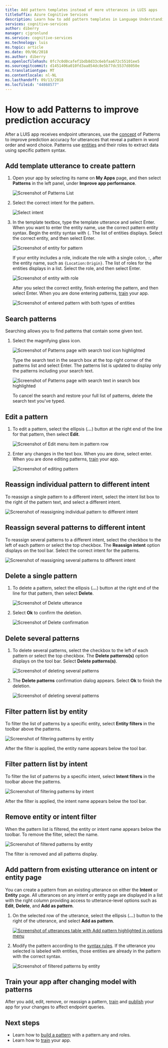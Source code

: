 ```yaml
---
title: Add pattern templates instead of more utterances in LUIS apps
titleSuffix: Azure Cognitive Services
description: Learn how to add pattern templates in Language Understanding (LUIS) applications to improve prediction accuracy.
services: cognitive-services
author: diberry
manager: cjgronlund
ms.service: cognitive-services
ms.technology: luis
ms.topic: article
ms.date: 09/06/2018
ms.author: diberry
ms.openlocfilehash: 0fc7c0d0cafef1bdb8d33c6ebfaa672c55101ee5
ms.sourcegitcommit: d1451406a010fd3aa854dc8e5b77dc5537d8050e
ms.translationtype: MT
ms.contentlocale: nl-NL
ms.lasthandoff: 09/13/2018
ms.locfileid: "44868577"
---
```

# <a name="how-to-add-patterns-to-improve-prediction-accuracy"></a>How to add Patterns to improve prediction accuracy
After a LUIS app receives endpoint utterances, use the [concept](luis-concept-patterns.md) of Patterns to improve prediction accuracy for utterances that reveal a pattern in word order and word choice. Patterns use [entities](luis-concept-entity-types.md) and their roles to extract data using specific pattern syntax. 

## <a name="add-template-utterance-to-create-pattern"></a>Add template utterance to create pattern
1. Open your app by selecting its name on **My Apps** page, and then select **Patterns** in the left panel, under **Improve app performance**.

    ![Screenshot of Patterns List](./media/luis-how-to-model-intent-pattern/patterns-1.png)

2. Select the correct intent for the pattern. 

    ![Select intent](./media/luis-how-to-model-intent-pattern/patterns-2.png)

3. In the template textbox, type the template utterance and select Enter. When you want to enter the entity name, use the correct pattern entity syntax. Begin the entity syntax with `{`. The list of entities displays. Select the correct entity, and then select Enter. 

    ![Screenshot of entity for pattern](./media/luis-how-to-model-intent-pattern/patterns-3.png)

    If your entity includes a role, indicate the role with a single colon, `:`, after the entity name, such as `{Location:Origin}`. The list of roles for the entities displays in a list. Select the role, and then select Enter. 

    ![Screenshot of entity with role](./media/luis-how-to-model-intent-pattern/patterns-4.png)

    After you select the correct entity, finish entering the pattern, and then select Enter. When you are done entering patterns, [train](luis-how-to-train.md) your app.

    ![Screenshot of entered pattern with both types of entities](./media/luis-how-to-model-intent-pattern/patterns-5.png)

## <a name="search-patterns"></a>Search patterns
Searching allows you to find patterns that contain some given text.  

1. Select the magnifying glass icon.

    ![Screenshot of Patterns page with search tool icon highlighted](./media/luis-how-to-model-intent-pattern/search-icon.png)

    Type the search text in the search box at the top right corner of the patterns list and select Enter. The patterns list is updated to display only the patterns including your search text.

    ![Screenshot of Patterns page with search text in search box highlighted](./media/luis-how-to-model-intent-pattern/search-text.png)

    To cancel the search and restore your full list of patterns, delete the search text you've typed.

<!-- TBD: should I be able to click on the magnifying glass again to close the search box? It doesn't reset the list. -->

## <a name="edit-a-pattern"></a>Edit a pattern
1. To edit a pattern, select the ellipsis (***...***) button at the right end of the line for that pattern, then select **Edit**. 

    ![Screenshot of Edit menu item in pattern row](./media/luis-how-to-model-intent-pattern/patterns-three-dots.png) 

2. Enter any changes in the text box. When you are done, select enter. When you are done editing patterns, [train](luis-how-to-train.md) your app.

    ![Screenshot of editing pattern](./media/luis-how-to-model-intent-pattern/edit-pattern.png)

## <a name="reassign-individual-pattern-to-different-intent"></a>Reassign individual pattern to different intent

To reassign a single pattern to a different intent, select the intent list box to the right of the pattern text, and select a different intent.

![Screenshot of reassigning individual pattern to different intent](./media/luis-how-to-model-intent-pattern/reassign-individual-pattern.png)

## <a name="reassign-several-patterns-to-different-intent"></a>Reassign several patterns to different intent

To reassign several patterns to a different intent, select the checkbox to the left of each pattern or select the top checkbox. The **Reassign intent** option displays on the tool bar. Select the correct intent for the patterns. 

![Screenshot of reassigning several patterns to different intent](./media/luis-how-to-model-intent-pattern/reassign-many-patterns.png)

## <a name="delete-a-single-pattern"></a>Delete a single pattern

1. To delete a pattern, select the ellipsis (***...***) button at the right end of the line for that pattern, then select **Delete**. 

    ![Screenshot of Delete utterance](./media/luis-how-to-model-intent-pattern/patterns-three-dots-ddl.png)

2. Select **Ok** to confirm the deletion.

    ![Screenshot of Delete confirmation](./media/luis-how-to-model-intent-pattern/confirm-delete.png)

## <a name="delete-several-patterns"></a>Delete several patterns

1. To delete several patterns, select the checkbox to the left of each pattern or select the top checkbox. The **Delete patterns(s)** option displays on the tool bar. Select **Delete patterns(s)**.  

    ![Screenshot of deleting several patterns](./media/luis-how-to-model-intent-pattern/delete-many-patterns.png)

2. The **Delete patterns** confirmation dialog appears. Select **Ok** to finish the deletion.

    ![Screenshot of deleting several patterns](./media/luis-how-to-model-intent-pattern/delete-many-patterns-confirmation.png)

## <a name="filter-pattern-list-by-entity"></a>Filter pattern list by entity

To filter the list of patterns by a specific entity, select **Entity filters** in the toolbar above the patterns. 

![Screenshot of filtering patterns by entity](./media/luis-how-to-model-intent-pattern/filter-entities-1.png)

After the filter is applied, the entity name appears below the tool bar. 

## <a name="filter-pattern-list-by-intent"></a>Filter pattern list by intent

To filter the list of patterns by a specific intent, select **Intent filters** in the toolbar above the patterns. 

![Screenshot of filtering patterns by intent](./media/luis-how-to-model-intent-pattern/filter-intents-1.png)

After the filter is applied, the intent name appears below the tool bar. 

## <a name="remove-entity-or-intent-filter"></a>Remove entity or intent filter
When the pattern list is filtered, the entity or intent name appears below the toolbar. To remove the filter, select the name.

![Screenshot of filtered patterns by entity](./media/luis-how-to-model-intent-pattern/filter-entities-2.png)

The filter is removed and all patterns display. 

## <a name="add-pattern-from-existing-utterance-on-intent-or-entity-page"></a>Add pattern from existing utterance on intent or entity page
You can create a pattern from an existing utterance on either the **Intent** or **Entity** page. All utterances on any intent or entity page are displayed in a list with the right column providing access to utterance-level options such as **Edit**, **Delete**, and **Add as pattern**.

1. On the selected row of the utterance, select the ellipsis (***...***) button to the right of the utterance, and select **Add as pattern**.

    [![](./media/luis-how-to-model-intent-pattern/add-pattern-from-utterance.png "Screenshot of utterances table with Add pattern highlighted in options menu")](./media/luis-how-to-model-intent-pattern/add-pattern-from-utterance.png)

2. Modify the pattern according to the [syntax rules](luis-concept-patterns.md#pattern-syntax). If the utterance you selected is labeled with entities, those entities are already in the pattern with the correct syntax.

    ![Screenshot of filtered patterns by entity](./media/luis-how-to-model-intent-pattern/confirm-patterns-modal.png)

## <a name="train-your-app-after-changing-model-with-patterns"></a>Train your app after changing model with patterns
After you add, edit, remove, or reassign a pattern, [train](luis-how-to-train.md) and [publish](luis-how-to-publish-app.md) your app for your changes to affect endpoint queries. 

## <a name="next-steps"></a>Next steps

* Learn how to [build a pattern](luis-tutorial-pattern.md) with a pattern.any and roles.
* Learn how to [train](luis-how-to-train.md) your app.